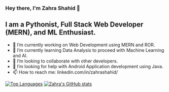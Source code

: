 ### Hey there, I'm Zahra Shahid 👋

## I am a Pythonist, Full Stack Web Developer (MERN), and ML Enthusiast.

- 🔭 I’m currently working on Web Development using MERN and ROR.
- 🌱 I’m currently learning Data Analysis to proceed with Machine Learning and AI.
- 👯 I’m looking to collaborate with other developers.
- 🤔 I’m looking for help with Android Application development using Java.
- 📫 How to reach me: linkedin.com/in/zahrashahid/

[![Top Languages](https://github-readme-stats.vercel.app/api/top-langs/?username=ZahraShahid&theme=gruvbox)](https://github.com/ZahraShahid/github-readme-stats) [![Zahra's GitHub stats](https://github-readme-stats.vercel.app/api?username=ZahraShahid&count_private=true&show_icons=true&theme=gruvbox)](https://github.com/ZahraShahid/github-readme-stats)

